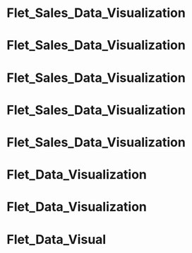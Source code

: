 # Flet_Sales_Data_Visualization
# Flet_Sales_Data_Visualization
# Flet_Sales_Data_Visualization
# Flet_Sales_Data_Visualization
# Flet_Sales_Data_Visualization
# Flet_Data_Visualization
# Flet_Data_Visualization
# Flet_Data_Visual
